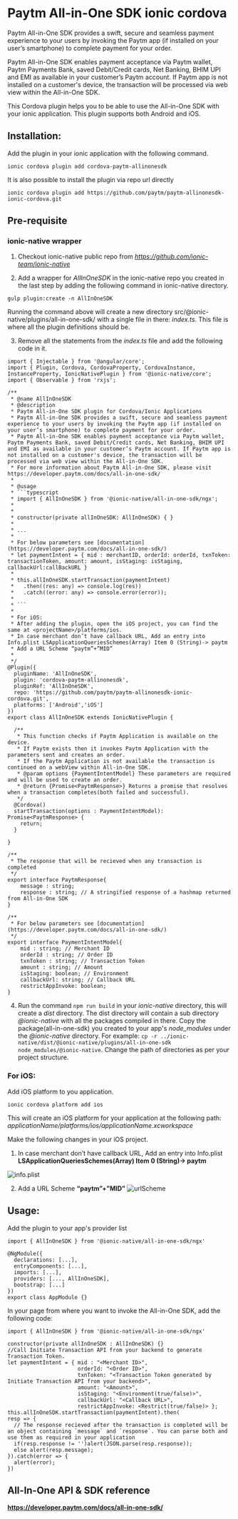 # Paytm All-in-One SDK ionic cordova

Paytm All-in-One SDK provides a swift, secure and seamless payment experience to your users by invoking the Paytm app (if installed on your user’s smartphone) to complete payment for your order.

Paytm All-in-One SDK enables payment acceptance via Paytm wallet, Paytm Payments Bank, saved Debit/Credit cards, Net Banking, BHIM UPI and EMI as available in your customer’s Paytm account. If Paytm app is not installed on a customer's device, the transaction will be processed via web view within the All-in-One SDK.

This Cordova plugin helps you to be able to use the All-in-One SDK with your ionic application. This plugin supports both Android and iOS.


## Installation:
Add the plugin in your ionic application with the following command.

`ionic cordova plugin add cordova-paytm-allinonesdk`

It is also possible to install the plugin via repo url directly

`ionic cordova plugin add https://github.com/paytm/paytm-allinonesdk-ionic-cordova.git`

## Pre-requisite
### ionic-native wrapper
1. Checkout ionic-native public repo from _https://github.com/ionic-team/ionic-native_

2. Add a wrapper for _AllInOneSDK_ in the ionic-native repo you created in the last step by adding the following command in ionic-native directory.
```
gulp plugin:create -n AllInOneSDK
```
Running the command above will create a new directory src/@ionic-native/plugins/all-in-one-sdk/ with a single file in there: _index.ts_. This file is where all the plugin definitions should be.

3. Remove all the statements from the _index.ts_ file and add the following code in it.
```
import { Injectable } from '@angular/core';
import { Plugin, Cordova, CordovaProperty, CordovaInstance, InstanceProperty, IonicNativePlugin } from '@ionic-native/core';
import { Observable } from 'rxjs';

/**
 * @name AllInOneSDK
 * @description
 * Paytm All-in-One SDK plugin for Cordova/Ionic Applications
 * Paytm All-in-One SDK provides a swift, secure and seamless payment experience to your users by invoking the Paytm app (if installed on your user’s smartphone) to complete payment for your order.
 * Paytm All-in-One SDK enables payment acceptance via Paytm wallet, Paytm Payments Bank, saved Debit/Credit cards, Net Banking, BHIM UPI and EMI as available in your customer’s Paytm account. If Paytm app is not installed on a customer's device, the transaction will be processed via web view within the All-in-One SDK.
 * For more information about Paytm All-in-One SDK, please visit https://developer.paytm.com/docs/all-in-one-sdk/
 *
 * @usage
 * ```typescript
 * import { AllInOneSDK } from '@ionic-native/all-in-one-sdk/ngx';
 *
 *
 * constructor(private allInOneSDK: AllInOneSDK) { }
 *
 * ...
 *
 * For below parameters see [documentation](https://developer.paytm.com/docs/all-in-one-sdk/)
 * let paymentIntent = { mid : merchantID, orderId: orderId, txnToken: transactionToken, amount: amount, isStaging: isStaging, callbackUrl:callBackURL }
 *
 * this.allInOneSDK.startTransaction(paymentIntent)
 *   .then((res: any) => console.log(res))
 *   .catch((error: any) => console.error(error));
 *
 * ```
 *
 * For iOS:
 * After adding the plugin, open the iOS project, you can find the same at <projectName>/platforms/ios.
 * In case merchant don’t have callback URL, Add an entry into Info.plist LSApplicationQueriesSchemes(Array) Item 0 (String)-> paytm
 * Add a URL Scheme “paytm”+”MID”
 *
 */
@Plugin({
  pluginName: 'AllInOneSDK',
  plugin: 'cordova-paytm-allinonesdk',
  pluginRef: 'AllInOneSDK',
  repo: 'https://github.com/paytm/paytm-allinonesdk-ionic-cordova.git',
  platforms: ['Android','iOS']
})
export class AllInOneSDK extends IonicNativePlugin {

  /**
   * This function checks if Paytm Application is available on the device.
   * If Paytm exists then it invokes Paytm Application with the parameters sent and creates an order.
   * If the Paytm Application is not available the transaction is continued on a webView within All-in-One SDK.
   * @param options {PaymentIntentModel} These parameters are required and will be used to create an order.
   * @return {Promise<PaytmResponse>} Returns a promise that resolves when a transaction completes(both failed and successful).
   */
  @Cordova()
  startTransaction(options : PaymentIntentModel): Promise<PaytmResponse> {
    return;
  }

}

/**
 * The response that will be recieved when any transaction is completed
 */
export interface PaytmResponse{
    message : string;
    response : string; // A stringified response of a hashmap returned from All-in-One SDK
}

/**
 * For below parameters see [documentation](https://developer.paytm.com/docs/all-in-one-sdk/)
 */
export interface PaymentIntentModel{
    mid : string; // Merchant ID
    orderId : string; // Order ID
    txnToken : string; // Transaction Token
    amount : string; // Amount
    isStaging: boolean; // Environment
    callbackUrl: string; // Callback URL
    restrictAppInvoke: boolean;
}
```
4. Run the command `npm run build` in your _ionic-native_ directory, this will create a _dist_ directory. The dist directory will contain a sub directory _@ionic-native_ with all the packages compiled in there. Copy the package(all-in-one-sdk) you created to your app's _node_modules_ under the _@ionic-native_ directory. 
For example: `cp -r ../ionic-native/dist/@ionic-native/plugins/all-in-one-sdk node_modules/@ionic-native`. Change the path of directories as per your project structure.

### For iOS:
Add iOS platform to you application.

`ionic cordova platform add ios`

This will create an iOS platform for your application at the following path: 
 _applicationName/platforms/ios/applicationName.xcworkspace_

Make the following changes in your iOS project.
1. In case merchant don’t have callback URL, Add an entry into Info.plist **LSApplicationQueriesSchemes(Array) Item 0 (String)-> paytm**

![info.plist](https://developer.paytm.com/assets/iosInvoke.png)

2. Add a URL Scheme **“paytm”+”MID”**
![urlScheme](https://developer.paytm.com/assets/app-invoke-ios-inti.png)

## Usage:
Add the plugin to your app's provider list

```
import { AllInOneSDK } from '@ionic-native/all-in-one-sdk/ngx'

@NgModule({
  declarations: [...],
  entryComponents: [...],
  imports: [...],
  providers: [..., AllInOneSDK],
  bootstrap: [...]
})
export class AppModule {}
```

In your page from where you want to invoke the All-in-One SDK, add the following code:

```
import { AllInOneSDK } from '@ionic-native/all-in-one-sdk/ngx'

constructor(private allInOneSDK : AllInOneSDK) {}
//Call Initiate Transaction API from your backend to generate Transaction Token.
let paymentIntent = { mid : "<Merchant ID>",
                      orderId: "<Order ID>",
                      txnToken: "<Transaction Token generated by Initiate Transaction API from your backend>", 
                      amount: "<Amount>", 
                      isStaging: "<Environment(true/false)>", 
                      callbackUrl: "<Callback URL>",
                      restrictAppInvoke: <Restrict(true/false)> };
this.allInOneSDK.startTransaction(paymentIntent).then(
resp => {
  // The response recieved after the transaction is completed will be an object containing `message` and `response`. You can parse both and use them as required in your application
  if(resp.response != '')alert(JSON.parse(resp.response));
  else alert(resp.message);
}).catch(error => {
  alert(error);
})
```

## All-In-One API & SDK reference

**https://developer.paytm.com/docs/all-in-one-sdk/**
